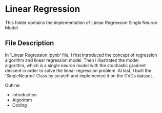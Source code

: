 # Linear Regression

This folder contains the implementation of Linear Regression Single Neuron Model.

## File Description
In 'Linear Regression.ipynb' file, I first introduced the concept of regression algorithm and linear regression model. Then I illustrated the model algorithm, which is a single neuron model with the stochastic gradient descent in order to solve the linear regression problem. At last, I built the 'SingleNeuron' Class by scratch and implemented it on the CVDs dataset.

Outline:
- Introduction
- Algorithm
- Coding